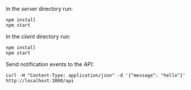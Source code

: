 In the *server* directory run:
```
npm install
npm start
```

In the *client* directory run:
```
npm install
npm start
```

Send notification events to the API:
```
curl -H "Content-Type: application/json" -d '{"message": "hello"}' http://localhost:3000/api
```